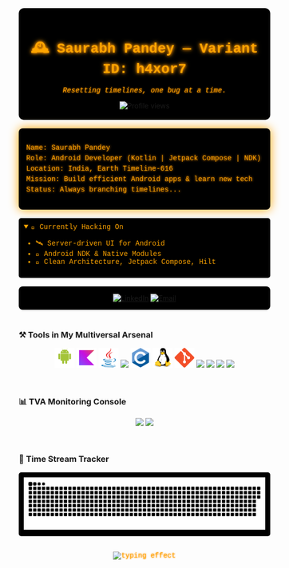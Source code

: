 <!-- README with TVA Terminal Vibes: Orange Glow on Dark -->

<div align="center" style="background-color:#000000; padding:20px; border-radius:10px;">
  <h1 style="font-family:'Courier New', monospace; color:#FFA500; text-shadow:0 0 5px #FF8C00, 0 0 10px #FFA500;">
    🕰️ Saurabh Pandey — Variant ID: h4xor7
  </h1>
  <p style="font-family:'Courier New', monospace; color:#FFA500; text-shadow:0 0 3px #FF8C00;">
    <i>Resetting timelines, one bug at a time.</i>
  </p>
  <img src="https://komarev.com/ghpvc/?username=h4xor7&label=Temporal%20Scans&color=FFA500&style=flat-square" alt="Profile views" />
</div>

<br/>

<div style="background-color:#000000; padding:15px; border-radius:8px; box-shadow:0 0 20px #FFA500;">
<pre style="font-family:'Courier New', monospace; color:#FFA500; font-size:14px; line-height:1.5; text-shadow:0 0 4px #FF8C00;">
Name: Saurabh Pandey
Role: Android Developer (Kotlin | Jetpack Compose | NDK)
Location: India, Earth Timeline-616
Mission: Build efficient Android apps & learn new tech
Status: Always branching timelines...
</pre>
</div>

<br/>

<details open style="background-color:#000; padding:10px; border-radius:5px;">
<summary style="font-family:'Courier New', monospace; color:#FFA500; cursor:pointer;">
  🧠 Currently Hacking On
</summary>
<ul style="font-family:'Courier New', monospace; color:#FFA500;">
  <li>🛰 Server-driven UI for Android</li>
  <li>🧪 Android NDK & Native Modules</li>
  <li>🧰 Clean Architecture, Jetpack Compose, Hilt</li>
</ul>
</details>

<br/>

<div align="center" style="background-color:#000; padding:15px; border-radius:8px;">
  <a href="https://linkedin.com/in/saurabh-pandey-639255128"><img src="https://img.shields.io/badge/-LinkedIn-FFA500?style=flat&logo=linkedin&logoColor=white" alt="LinkedIn"/></a>
  <a href="mailto:saurabhp815@gmail.com"><img src="https://img.shields.io/badge/-Email-FFA500?style=flat&logo=gmail&logoColor=white" alt="Email"/></a>
</div>

<br/>

### ⚒️ Tools in My Multiversal Arsenal
<p align="center">
  <img src="https://raw.githubusercontent.com/devicons/devicon/master/icons/android/android-original-wordmark.svg" width="40"/>
  <img src="https://raw.githubusercontent.com/devicons/devicon/master/icons/kotlin/kotlin-original.svg" width="40"/>
  <img src="https://raw.githubusercontent.com/devicons/devicon/master/icons/java/java-original.svg" width="40"/>
  <img src="https://www.vectorlogo.zone/logos/firebase/firebase-icon.svg" width="40"/>
  <img src="https://raw.githubusercontent.com/devicons/devicon/master/icons/c/c-original.svg" width="40"/>
  <img src="https://raw.githubusercontent.com/devicons/devicon/master/icons/linux/linux-original.svg" width="40"/>
  <img src="https://raw.githubusercontent.com/devicons/devicon/master/icons/git/git-original.svg" width="40"/>
  <img src="https://www.vectorlogo.zone/logos/sqlite/sqlite-icon.svg" width="40"/>
  <img src="https://raw.githubusercontent.com/bestofjs/bestofjs-webui/8665e8c267a0215f3159df28b33c365198101df5/public/logos/realm.svg" width="40"/>
  <img src="https://cdn.worldvectorlogo.com/logos/adobe-xd.svg" width="40"/>
  <img src="https://www.vectorlogo.zone/logos/tensorflow/tensorflow-icon.svg" width="40"/>
</p>

<br/>

### 📊 TVA Monitoring Console
<p align="center">
  <img src="https://github-readme-stats.vercel.app/api?username=h4xor7&theme=dark&show_icons=true&hide_border=true&border_color=000000&icon_color=FFA500&text_color=FFA500&title_color=FFA500" height="180"/>
  <img src="https://github-readme-stats.vercel.app/api/top-langs/?username=h4xor7&layout=compact&theme=dark&hide_border=true&border_color=000000&icon_color=FFA500&text_color=FFA500&title_color=FFA500" height="180"/>
</p>

<br/>

### 🐍 Time Stream Tracker
<div align="center" style="background-color:#000; padding:10px; border-radius:5px;">
  <img src="https://github.com/h4xor7/h4xor7/blob/main/git_snake.svg" alt="snake animation"/>
</div>

<br/>

<p align="center" style="font-family:'Courier New', monospace; color:#FFA500; text-shadow:0 0 3px #FF8C00;">
  <img src="https://readme-typing-svg.herokuapp.com/?lines=Variant+Detected...;Initializing+Protocols...;Glitch+Neutralized;&center=true&color=FFA500&width=440&height=45" alt="typing effect"/>
</p>
